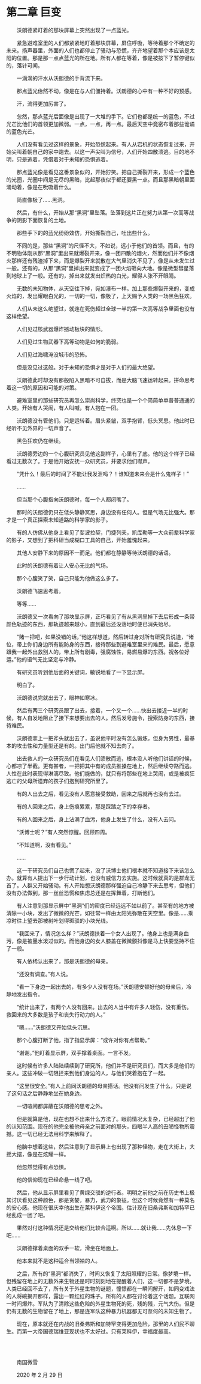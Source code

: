 # 第二章 巨变

　　沃朗德紧盯着的那块屏幕上突然出现了一点蓝光。

　　紧急避难室里的人们都紧紧地盯着那块屏幕，屏住呼吸，等待着那个不确定的未来。扬声器里，外面的人们也都停止了骚动与恐慌，齐齐地望着那个本应该是太阳的位置。那是那一点点蓝光的所在地。所有人都在等着，像是被按下了暂停键似的，落针可闻。

　　一滴滴的汗水从沃朗德的手背流下来。

　　那点蓝光佁然不动，像是在与人们僵持着。沃朗德的心中有一种不好的预感。

　　汗，流得更加厉害了。

　　忽然，那点蓝光后面像是出现了一大堆的手下。它们也都是统一的蓝色，不过光芒比他们的首领更加微弱。一点，一点，再一点。最后天空中竟密布着那些诡谲的蓝色光芒。

　　人们没有看见过这样的景象，开始恐慌起来。有人从宕机的状态恢复过来，开始尖叫着朝自己的家中跑去。以这一声尖叫为信号，人们开始四散溃逃。目的地不明，只是逃着，凭借着对于未知的恐惧逃着。

　　那点蓝光像是看见这番景象似的，开始狞笑。把自己撕裂开来，形成一个蓝色的光圈，光圈中间是无尽的黑暗，比起那夜似乎都还要黑一点。而且那黑暗朝里面涌动着，像是在吮吸着什么。

　　简直像极了……黑洞。

　　然后，有什么，开始从那“黑洞”里坠落。坠落到这片正在努力从第一次高等战争的阴影下面恢复的土地。

　　那些手下的的蓝光纷纷效仿，开始撕裂自己，吐出些什么。

　　不同的是，那些“黑洞”的尺径不大，不如说，远小于他们的首领。而且，有的不明物体刚从那“黑洞”里出来就爆裂开来，像一团四散的烟火，然而他们并不像烟火那样还有残渣掉下来，而是爆裂开来就散在大气里消失不见了，像是从未发生过一般。还有的，从那“黑洞”里掉出来就变成了一团火焰砸向大地。像是微型彗星落到地球上了一般。还有的，掉出来就发出炽热的白光，耀得人张不开眼睛。

　　无数的未知物体，从天空往下掉，宛如瀑布一样。加上那些爆裂开来的，变成火焰的，发出耀眼白光的，一切的一切，像极了，上天赐予人类的一场黑色狂欢。

　　人们从未这么绝望过，就连在死伤超过全球一半的第一次高等战争里面也没有这样绝望。

　　人们见过核武器爆炸撼动板块的情形。

　　人们见过生物武器下高等动物是如何的脆弱。

　　人们见过海啸淹没城市的恐怖。

　　但是没见过这般。对于未知的恐惧才是对于人们的最大绝望。

　　沃朗德此时却没有那般陷入黑暗不可自拔，而是大脑飞速运转起来。拼命思考着这一切的原因和可能的对策。

　　避难室里的那些研究员再怎么崇尚科学，终究也是一个个简简单单普普通通的人类。开始有人哭闹，有人叫喊，有人抱在一团。

　　沃朗德没有管他们。只是运转着。眉头紧皱，双手抱臂，低头冥思。他此时已经听不见外界的一切声音了。

　　黑色狂欢仍在继续。

　　沃朗德旁边的一个心腹研究员见他这副样子，心里有了底。他的这个样子已经看过无数次了。于是他开始安抚一众研究员，并要求他们噤声。

　　“凭什么！最后的时间了不能让我发泄吗？！谁知道未来会是什么鬼样子！”

　　……

　　但当那个心腹指向沃朗德时，每一个人都闭嘴了。

　　那时的沃朗德仍只在低头静静冥思，身边没有任何人。但是气场无比强大。那才是一个真正探索未知道路的科学家的影子。

　　有的人仿佛从他身上看见了斐波拉契，门捷列夫，凯库勒等一大众前辈科学家的影子，又想到了把科研当成糊口工具的自己，开始羞愧起来。

　　其他人安静下来的原因不一而足。他们都在静静等待沃朗德的话语。

　　此时的沃朗德有着让人安心无比的气场。

　　那个心腹笑了笑，自己只能为他做这么多了。

　　沃朗德飞速思考着。

　　等等……

　　沃朗德又一次看向了那块显示屏，正巧看见了有从黑洞里掉下去后形成一条带颜色轨迹的东西，那轨迹越来越小，直到最后还没落地时便已消失殆尽。

　　“赌一把吧，如果没错的话，”他这样想道，然后转过身对所有研究员说道，“诸位，带上你们身边所有能防身的东西，接待那些到避难室里来的难民。最后，愿意跟我一起外出救别人的，带上所有剧毒，强腐蚀性，易燃易爆的东西。祝各位好运。”他的语气无比坚定与冷静。

　　有研究员听到他后面的关键词，敏锐地看了一下显示屏。

　　明白了。

　　沃朗德说完就出去了，眼神如寒冰。

　　然后有两三个研究员跟了出去，接着，一个又一个……快出去接近一半的时候，有人自发地阻止了接下来想要出去的人。然后发号施令，搜索防身的东西，接待难民。

　　沃朗德拿上一把斧头就出去了，虽说他平时没有怎么锻炼，但身为男性，最基本的攻击性和力量型还是有的。出门后他就不知去向了。

　　出去救人的一众研究员们在看见人们溃散而逃，根本没人听他们讲话的时候，心都凉了半截。更有甚者，一把把其中有的成员推搡在地上，然后继续夺路而逃。人性在此时表现得淋漓尽致。他们能做的，就只有将那些在地上哭闹，或是被疯狂逃亡的父母所遗弃的孩子们抱到研究所里了。

　　有的人出去之后，看见没有人愿意接受救助，回来之后就再也没有去过。

　　有的人回来之后，身上伤痕累累，那是踩踏之下的幸存者。

　　有的人回来之后，身上沾满了血污，他身上发生了什么，没有人去问。

　　“沃博士呢？”有人突然惊醒。回顾四周。

　　“不知道啊，没有看见。”

　　……

　　这一干研究员们自己也慌了起来，没了沃博士他们根本就不知道接下来该怎么办。就算有人提出下一步行动计划，也没有威信力去实施。这时候就真的是群龙无首了。人群又开始骚动。有人开始想沃朗德那样强迫自己冷静下来去思考，但他们没有办法做到，那一丝丝恐慌和焦虑总还是在挥舞着，打断他们。

　　有人注意到那显示屏中“黑洞”们的密度已经远远不如以前了。甚至有的地方被清除一小块，发出了微微的光芒，如往常一样由太阳光弥散在天空里。像是……乘凉时往上望去那被树叶划得斑驳的小块光线。

　　“我回来了，情况怎么样？”沃朗德扶着一个女人出现了。他身上也是满身血污，像是被墨水泼过似的。而他身边的女人膝盖在微微颤抖像是马上快要坚持不住了一般。

　　有人依稀认出来了，那是沃朗德的母亲。

　　“还没有调查。”有人说。

　　“看一下身边一起出去的，有多少人没有在场。”沃朗德安顿好他的母亲后，冷静地发出指令。

　　“统计出来了，有两个人没有回来。出去的人当中有许多人轻伤，没有重伤。救回来的大多数是孩子和丧失行动力的人。”

　　“嗯……”沃朗德又开始低头沉思。

　　那个心腹打断了他，指了指显示屏：“或许对你有点帮助。”

　　“谢谢。”他盯着显示屏，双手撑着桌面。一言不发。

　　这时候有许多人陆陆续续到了研究所，他们并不是研究员们，而大多是他们的亲人。这些冲破一切阻拦来到他们身边的人，与他们哭着抱在了一起。

　　“这里很安全。”有人上前同沃朗德的母亲搭话。他没有问发生了什么，只是说了这句话之后静静地坐在她身边。

　　一切喧闹都屏蔽在沃朗德的思考之外。

　　但是就算是他，现在也想不出来什么方法了。眼前情况太复杂，已经超出了他的认知范围。现在的他完全被他母亲之前面对的那头，四眼半人高的丑陋怪物所震撼。这一切已经无法用科学来解释了。

　　他脑中想着这些，然后注意到了显示屏上也出现了那种怪物，走在大街上，大摇大摆，像是在炫耀一样。

　　他忽然觉得有点恐惧。

　　他的信仰现在已经命悬一线了吧。

　　然后，他从显示屏里看见了黄绿交驳的逆行者。明明之前他之前在历史书上极其讨厌看见这种颜色，那是贪婪，暴力，武力的象征。但这个时候竟然有一种莫名的安心感。他现在很庆幸他出生在莱科伊这个帝国。估计现在旧桑弗斯和加特罕已经乱成一团了吧。

　　果然对付这种情况还是交给他们比较合适啊。所以……就让我……先休息一下吧……

　　沃朗德撑着桌面的双手一软，滑坐在地面上。

　　他本来就不是这种适合当领袖的人。

　　之后，所有的“黑洞”都消失了，时间又恢复了太阳照耀的日常。像梦境一样。但残留在地上的无数外来生物还是时时刻刻地在提醒着人们，这一切都不是梦境，人类已经回不去了，所有关于外星生物的谜题，憧憬都在一瞬间解开，如同变戏法的人将碗揭开那样，露出一颗红红的珠子。所有的人都在讨论着这个话题。互联网一时间爆炸。军队为了清除这些危险的外星生物死的死，残的残，元气大伤。但是仍有无数的生物留在了地上，那是连军队这种暴力机器都无可奈何的未知生物了。

　　现在，原本就还在内战的旧桑弗斯和加特罕变得更加危险，那里的人们民不聊生。而第一大帝国德瑞维亚现状也不太好过。只有莱科伊，幸福度最高。

<br />

<br />

　　南国微雪

　　2020 年 2 月 29 日